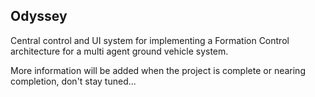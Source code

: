 
Odyssey
---
Central control and UI system for implementing a Formation Control architecture for a multi agent ground vehicle system.

More information will be added when the project is complete or nearing completion, don't stay tuned...
